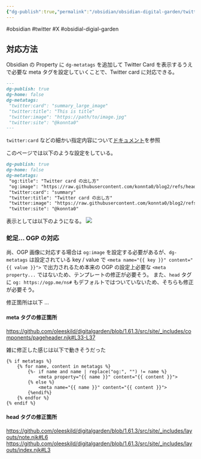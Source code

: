 ```yaml
---
{"dg-publish":true,"permalink":"/obsidian/obsidian-digital-garden/twitter-card/","metatags":{"og:title":"Twitter card の出し方","og:image":"https://raw.githubusercontent.com/konnta0/blog2/refs/heads/main/konnta0.jpg","twitter:card":"summary","twitter:title":"Twitter card の出し方","twitter:image":"https://raw.githubusercontent.com/konnta0/blog2/refs/heads/main/konnta0.jpg","twitter:site":"@konnta0"},"noteIcon":"","created":"2024-12-30T01:45:34.151+09:00"}
---
```



#obsidian #twitter #X #obsidial-digial-garden

## 対応方法
Obsidian の Property に `dg-metatags` を追加して Twitter Card を表示するうえで必要な meta タグを設定していくことで、Twitter card に対応できる。

```markdown
---
dg-publish: true
dg-home: false
dg-metatags:
 "twitter:card": "summary_large_image"
 "twitter:title": "This is title"
 "twitter:image": "https://path/to/image.jpg"
 "twitter:site": "@konnta0"
---
```

`twitter:card` などの細かい指定内容について[ドキュメント](https://developer.x.com/ja/docs/tweets/optimize-with-cards/guides/getting-started)を参照

このページでは以下のような設定をしている。
```markdown
dg-publish: true
dg-home: false
dg-metatags:
 "og:title": "Twitter card の出し方"
 "og:image": "https://raw.githubusercontent.com/konnta0/blog2/refs/heads/main/konnta0.jpg"
 "twitter:card": "summary"
 "twitter:title": "Twitter card の出し方"
 "twitter:image": "https://raw.githubusercontent.com/konnta0/blog2/refs/heads/main/konnta0.jpg"
 "twitter:site": "@konnta0"
```

表示としては以下のようになる。
![](/img/user/Obsidian/obsidian-digital-garden/Twitter-card.png)


### 蛇足... OGP の対応
尚、OGP 画像に対応する場合は `og:image` を設定する必要があるが、`dg-metatags` は設定されている key / value で `<meta name="{{ key }}" content="{{ value }}">` で出力されるため本来の OGP の設定上必要な `<meta property...` ではないため、テンプレートの修正が必要そう。
また、`head` タグに `og: https://ogp.me/ns#` もデフォルトではついていないため、そちらも修正が必要そう。

修正箇所は以下 ... 
#### meta タグの修正箇所
https://github.com/oleeskild/digitalgarden/blob/1.61.3/src/site/_includes/components/pageheader.njk#L33-L37

雑に修正した感じは以下で動きそうだった
```
{% if metatags %}
    {% for name, content in metatags %}
        {%- if name and name | replace("og:", "") != name %}
            <meta property="{{ name }}" content="{{ content }}">
        {% else %}
            <meta name="{{ name }}" content="{{ content }}">
        {%endif%}
    {% endfor %}
{% endif %}
```

#### head タグの修正箇所
https://github.com/oleeskild/digitalgarden/blob/1.61.3/src/site/_includes/layouts/note.njk#L6
https://github.com/oleeskild/digitalgarden/blob/1.61.3/src/site/_includes/layouts/index.njk#L3
